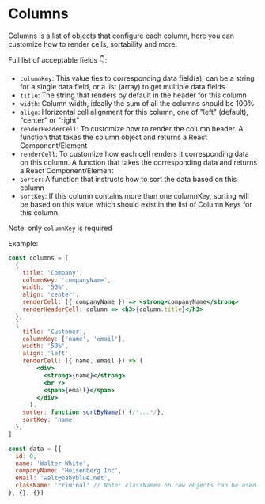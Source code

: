 # Columns

Columns is a list of objects that configure each column, here you can customize how to render cells, sortability and more.

Full list of acceptable fields 👇:

- `columnKey`: This value ties to corresponding data field(s), can be a string for a single data field, or a list (array) to get multiple data fields
- `title`: The string that renders by default in the header for this column
- `width`: Column width, ideally the sum of all the columns should be 100%
- `align`: Horizontal cell alignment for this column, one of "left" (default), "center" or "right"
- `renderHeaderCell`: To customize how to render the column header. A function that takes the column object and returns a React Component/Element
- `renderCell`: To customize how each cell renders it corresponding data on this column. A function that takes the corresponding data and returns a React Component/Element
- `sorter`: A function that instructs how to sort the data based on this column
- `sortKey`: If this column contains more than one columnKey, sorting will be based on this value which should exist in the list of Column Keys for this column.

Note: only `columnKey` is required

Example:

```jsx
const columns = [
  {
    title: 'Company',
    columnKey: 'companyName',
    width: '50%',
    align: 'center',
    renderCell: ({ companyName }) => <strong>companyName</strong>
    renderHeaderCell: column => <h3>{column.title}</h3>
  },
  {
    title: 'Customer',
    columnKey: ['name', 'email'],
    width: '50%',
    align: 'left',
    renderCell: ({ name, email }) => (
        <div>
          <strong>{name}</strong>
          <br />
          <span>{email}</span>
        </div>
      ),
    sorter: function sortByName() {/*...*/},
    sortKey: 'name'
  },
]

const data = [{
  id: 0,
  name: 'Walter White',
  companyName: 'Heisenberg Inc',
  email: 'walt@babyblue.net',
  className: 'criminal' // Note: classNames on row objects can be used to target row specific styling
}, {}, {}]
```

